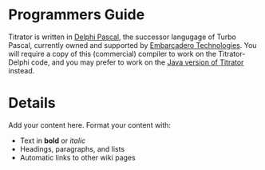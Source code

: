 # Programmers Guide #

Titrator is written in [Delphi Pascal](http://www.embarcadero.com/products/delphi), the successor langugage of Turbo Pascal, currently owned and supported by  [Embarcadero Technologies](http://www.embarcadero.com).  You will require a copy of this (commercial) compiler to work on the Titrator-Delphi code, and you may prefer to work on the [Java version of Titrator](http://code.google.com/p/titrator/) instead.

# Details #

Add your content here.  Format your content with:
  * Text in **bold** or _italic_
  * Headings, paragraphs, and lists
  * Automatic links to other wiki pages